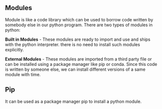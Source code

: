 ## Modules


Module is like a code library which can be used to borrow code written by somebody else in our python program. There are two types of modules in python:


**Built in Modules** - These modules are ready to import and use and ships with the python interpreter. there is no need to install such modules explicitly.


**External Modules** - These modules are imported from a third party file or can be installed using a package manager like pip or conda. Since this code is written by someone else, we can install different versions of a same module with time.


## Pip

It can be used as a package manager pip to install a python module.
